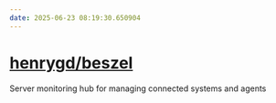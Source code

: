 ```yaml
---
date: 2025-06-23 08:19:30.650904
---
```


# [henrygd/beszel](https://github.com/henrygd/beszel)

Server monitoring hub for managing connected systems and agents